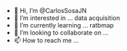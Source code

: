- 👋 Hi, I’m @CarlosSosaJN
- 👀 I’m interested in ... data acquisition
- 🌱 I’m currently learning ... ratbmap
- 💞️ I’m looking to collaborate on ...
- 📫 How to reach me ...

<!---
CarlosSosaJN/CarlosSosaJN is a ✨ special ✨ repository because its `README.md` (this file) appears on your GitHub profile.
You can click the Preview link to take a look at your changes.
--->

